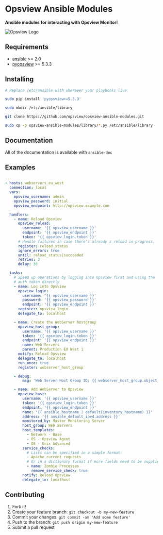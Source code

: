 # Opsview Ansible Modules

**Ansible modules for interacting with Opsview Monitor!**

![Opsview Logo](https://raw.githubusercontent.com/opsview/pyopsview/master/opsview.png)

## Requirements

* [ansible](https://github.com/ansible/ansible "ansible") >= 2.0
* [pyopsview](https://github.com/opsview/pyopsview "pyopsview") >= 5.3.3

## Installing 

```bash
# Replace /etc/ansible with wherever your playbooks live

sudo pip install 'pyopsview>=5.3.3'

sudo mkdir /etc/ansible/library

git clone https://github.com/opsview/opsview-ansible-modules.git

sudo cp -p opsview-ansible-modules/library/*.py /etc/ansible/library
```

## Documentation

All of the documentation is available with `ansible-doc`

## Examples

```yaml
---
- hosts: webservers_eu_west
  connection: local
  vars:
    opsview_username: admin
    opsview_password: initial
    opsview_endpoint: http://opsview.example.com

  handlers:
    - name: Reload Opsview
      opsview_reload:
        username: '{{ opsview_username }}'
        endpoint: '{{ opsview_endpoint }}'
        token: '{{ opsview_login.token }}'
      # Handle failures in case there's already a reload in progress.
      register: reload_status
      ignore_errors: true
      until: reload_status|succeeded
      retries: 3
      delay: 30

  tasks:
    # Speed up operations by logging into Opsview first and using the
    # auth token directly
    - name: Log into Opsview
      opsview_login:
        username: '{{ opsview_username }}'
        password: '{{ opsview_password }}'
        endpoint: '{{ opsview_endpoint }}'
      register: opsview_login
      delegate_to: localhost

    - name: Create the WebServer hostgroup
      opsview_host_group:
        username: '{{ opsview_username }}'
        token: '{{ opsview_login.token }}'
        endpoint: '{{ opsview_endpoint }}'
        name: Web Servers
        parent: Production EU West 1
      notify: Reload Opsview
      delegate_to: localhost
      run_once: true
      register: webserver_host_group

    - debug:
        msg: 'Web Server Host Group ID: {{ webserver_host_group.object_id }}'

    - name: Add WebServer to Opsview
      opsview_host:
        username: '{{ opsview_username }}'
        token: '{{ opsview_login.token }}'
        endpoint: '{{ opsview_endpoint }}'
        name: '{{ ansible_hostname | default(inventory_hostname) }}'
        address: '{{ ansible_default_ipv4.address }}'
        monitored_by: Master Monitoring Server
        host_group: Web Servers
        host_templates:
          - Network - Base
          - OS - Opsview Agent
          - OS - Unix Advanced
        service_checks:
          # Lists can be specified in a simple format:
          - Apache current requests
          # Or in a dictionary format if more fields need to be supplied:
          - name: Zombie Processes
            remove_service_check: true
        notify: Reload Opsview
        delegate_to: localhost
```
      
## Contributing

1. Fork it!
2. Create your feature branch: `git checkout -b my-new-feature`
3. Commit your changes: `git commit -am 'Add some feature'`
4. Push to the branch: `git push origin my-new-feature`
5. Submit a pull request
